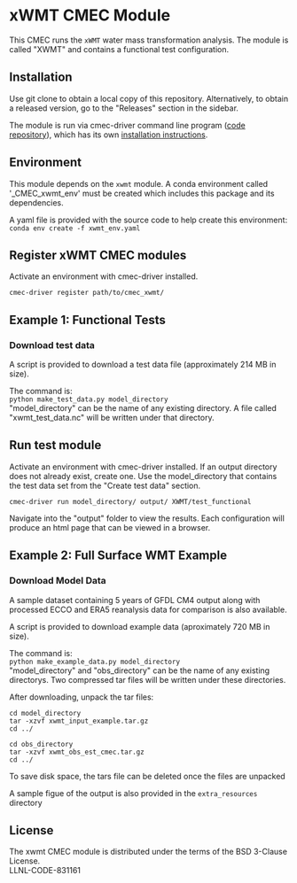 # xWMT CMEC Module

This CMEC runs the `xWMT` water mass transformation analysis. The module is called "XWMT" and contains a functional test configuration.  

## Installation
Use git clone to obtain a local copy of this repository. Alternatively, to obtain a released version, go to the "Releases" section in the sidebar.

The module is run via cmec-driver command line program ([code repository](https://github.com/cmecmetrics/cmec-driver)), which has its own [installation instructions](https://github.com/cmecmetrics/cmec-driver#installation).  

## Environment    
This module depends on the `xwmt` module. A conda environment called '_CMEC_xwmt_env' must be created which includes this package and its dependencies.

A yaml file is provided with the source code to help create this environment:  
`conda env create -f xwmt_env.yaml`

## Register xWMT CMEC modules  
Activate an environment with cmec-driver installed.  

`cmec-driver register path/to/cmec_xwmt/`  

## Example 1: Functional Tests
### Download test data  
A script is provided to download a test data file (approximately 214 MB in size).   

The command is:  
`python make_test_data.py model_directory`  
"model_directory" can be the name of any existing directory. A file called "xwmt_test_data.nc" will be written under that directory.  

## Run test module  
Activate an environment with cmec-driver installed.
If an output directory does not already exist, create one. Use the model_directory that contains the test data set from the "Create test data" section.  

`cmec-driver run model_directory/ output/ XWMT/test_functional`  

Navigate into the "output" folder to view the results. Each configuration will produce an html page that can be viewed in a browser.

## Example 2: Full Surface WMT Example
### Download Model Data 
A sample dataset containing 5 years of GFDL CM4 output along with processed ECCO and ERA5 reanalysis data for comparison is also available.

A script is provided to download example data (aproximately 720 MB in size).   

The command is:  
`python make_example_data.py model_directory`  
"model_directory" and "obs_directory" can be the name of any existing directorys. Two compressed tar files will be written under these directories.

After downloading, unpack the tar files:

```
cd model_directory
tar -xzvf xwmt_input_example.tar.gz
cd ../

cd obs_directory
tar -xzvf xwmt_obs_est_cmec.tar.gz
cd ../
```

To save disk space, the tars file can be deleted once the files are unpacked

A sample figue of the output is also provided in the `extra_resources` directory

## License
The xwmt CMEC module is distributed under the terms of the BSD 3-Clause License.  
LLNL-CODE-831161
